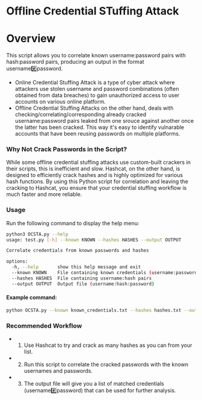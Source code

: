 # Offline Credential STuffing Attack

# Overview
This script allows you to correlate known username:password pairs with hash:password pairs, producing an output in the format username:hash:password.
- Online Credential Stuffing Attack is a type of cyber attack where attackers use stolen username and password combinations (often obtained from data breaches) to gain unauthorized access to user accounts on various online platform.
- Offline Credential Stuffing Attacks on the other hand, deals with checking/correlating/corresponding already cracked username:password pairs leaked from one srouce against another once the latter has been cracked.
This way it's easy to identify vulnarable accounts that have been reusing passwords on multiple platforms.

### Why Not Crack Passwords in the Script?
While some offline credential stuffing attacks use custom-built crackers in their scripts, this is inefficient and slow. Hashcat, on the other hand, is designed to efficiently crack hashes and is highly optimized for various hash functions. By using this Python script for correlation and leaving the cracking to Hashcat, you ensure that your credential stuffing workflow is much faster and more reliable.

### Usage
Run the following command to display the help menu:
```bash
python3 OCSTA.py --help
usage: test.py [-h] --known KNOWN --hashes HASHES --output OUTPUT

Correlate credentials from known passwords and hashes

options:
  -h, --help       show this help message and exit
  --known KNOWN    File containing known credentials (username:password)
  --hashes HASHES  File containing username:hash pairs
  --output OUTPUT  Output file (username:hash:password)
```

#### Example command:
```bash
python OCSTA.py --known known_credentials.txt --hashes hashes.txt --output correlated_credentials.txt
```

### Recommended Workflow
- 1. Use Hashcat to try and crack as many hashes as you can from your list.
- 2. Run this script to correlate the cracked passwords with the known usernames and passwords.
- 3. The output file will give you a list of matched credentials (username:hash:password) that can be used for further analysis.
